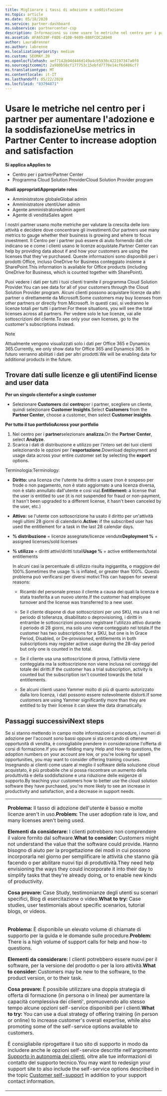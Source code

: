 ```yaml
---
title: Migliorare i tassi di adozione e soddisfazione
ms.topic: article
ms.date: 05/18/2020
ms.service: partner-dashboard
ms.subservice: partnercenter-csp
description: Informazioni su come usare le metriche nel centro per i partner. Le metriche possono mostrare se l'azienda sta crescendo, in che modo i clienti usano le proprie licenze e dove concentrarsi sull'investimento.
ms.assetid: AFA6539F-F8DE-410B-9409-886FCDC2A940
author: LauraBrenner
ms.author: labrenne
ms.localizationpriority: medium
ms.custom: SEOMAY.20
ms.openlocfilehash: aef7142b94d446d149a4cb5930c422197347a0f0
ms.sourcegitcommit: 2a980b50cf177753c15ebfd7770e14cf6d486cf7
ms.translationtype: MT
ms.contentlocale: it-IT
ms.lasthandoff: 05/22/2020
ms.locfileid: "83794871"
---
```

# <a name="use-metrics-in-partner-center-to-increase-adoption-and-satisfaction"></a><span data-ttu-id="4e402-104">Usare le metriche nel centro per i partner per aumentare l'adozione e la soddisfazione</span><span class="sxs-lookup"><span data-stu-id="4e402-104">Use metrics in Partner Center to increase adoption and satisfaction</span></span>

<span data-ttu-id="4e402-105">**Si applica a**</span><span class="sxs-lookup"><span data-stu-id="4e402-105">**Applies to**</span></span>

- <span data-ttu-id="4e402-106">Centro per i partner</span><span class="sxs-lookup"><span data-stu-id="4e402-106">Partner Center</span></span>
- <span data-ttu-id="4e402-107">Programma Cloud Solution Provider</span><span class="sxs-lookup"><span data-stu-id="4e402-107">Cloud Solution Provider program</span></span>

<span data-ttu-id="4e402-108">**Ruoli appropriati**</span><span class="sxs-lookup"><span data-stu-id="4e402-108">**Appropriate roles**</span></span>

- <span data-ttu-id="4e402-109">Amministratore globale</span><span class="sxs-lookup"><span data-stu-id="4e402-109">Global admin</span></span>
- <span data-ttu-id="4e402-110">Amministratore utenti</span><span class="sxs-lookup"><span data-stu-id="4e402-110">User admin</span></span>
- <span data-ttu-id="4e402-111">Agente amministratore</span><span class="sxs-lookup"><span data-stu-id="4e402-111">Admin agent</span></span>
- <span data-ttu-id="4e402-112">Agente di vendita</span><span class="sxs-lookup"><span data-stu-id="4e402-112">Sales agent</span></span>

<span data-ttu-id="4e402-113">I nostri partner usano molte metriche per valutare la crescita delle loro attività e decidere dove concentrare gli investimenti.</span><span class="sxs-lookup"><span data-stu-id="4e402-113">Our partners use many metrics to gauge whether their business is growing and where to focus investment.</span></span> <span data-ttu-id="4e402-114">Il Centro per i partner può essere di aiuto fornendo dati che indicano se e come i clienti usano le licenze acquistate.</span><span class="sxs-lookup"><span data-stu-id="4e402-114">Partner Center can help by providing data about if and how your customers are using the licenses that they've purchased.</span></span> <span data-ttu-id="4e402-115">Queste informazioni sono disponibili per i prodotti Office, incluso OneDrive for Business conteggiato insieme a SharePoint.</span><span class="sxs-lookup"><span data-stu-id="4e402-115">This information is available for Office products (including OneDrive for Business, which is counted together with SharePoint).</span></span>

<span data-ttu-id="4e402-116">Puoi vedere i dati per tutti i tuoi clienti tramite il programma Cloud Solution Provider.</span><span class="sxs-lookup"><span data-stu-id="4e402-116">You can see data for all of your customers through the Cloud Solution Provider program.</span></span> <span data-ttu-id="4e402-117">Alcuni clienti possono acquistare licenze da altri partner o direttamente da Microsoft.</span><span class="sxs-lookup"><span data-stu-id="4e402-117">Some customers may buy licenses from other partners or directly from Microsoft.</span></span> <span data-ttu-id="4e402-118">In questi casi, si vedranno le licenze totali per tutti i partner.</span><span class="sxs-lookup"><span data-stu-id="4e402-118">For these situations, you will see the total licenses across all partners.</span></span> <span data-ttu-id="4e402-119">Per vedere solo le tue licenze, vai alle sottoscrizioni del cliente.</span><span class="sxs-lookup"><span data-stu-id="4e402-119">To see only your own licenses, go to the customer's subscriptions instead.</span></span>

> [!NOTE]  
>  <span data-ttu-id="4e402-120">Attualmente vengono visualizzati solo i dati per Office 365 e Dynamics 365.</span><span class="sxs-lookup"><span data-stu-id="4e402-120">Currently, we only show data for Office 365 and Dynamics 365.</span></span> <span data-ttu-id="4e402-121">In futuro verranno abilitati i dati per altri prodotti.</span><span class="sxs-lookup"><span data-stu-id="4e402-121">We will be enabling data for additional products in the future.</span></span>

## <a name="find-license-and-user-data"></a><span data-ttu-id="4e402-122">Trovare dati sulle licenze e gli utenti</span><span class="sxs-lookup"><span data-stu-id="4e402-122">Find license and user data</span></span>


<span data-ttu-id="4e402-123">**Per un singolo cliente**</span><span class="sxs-lookup"><span data-stu-id="4e402-123">**For a single customer**</span></span>

- <span data-ttu-id="4e402-124">Selezionare **Customers** dal **centro**per i partner, scegliere un cliente, quindi selezionare **Customer Insights**.</span><span class="sxs-lookup"><span data-stu-id="4e402-124">Select **Customers** from the **Partner Center**, choose a customer, then select **Customer insights**.</span></span>

<span data-ttu-id="4e402-125">**Per tutto il tuo portfolio**</span><span class="sxs-lookup"><span data-stu-id="4e402-125">**Across your portfolio**</span></span>

1.  <span data-ttu-id="4e402-126">Nel centro per i **partner**selezionare **analizza**.</span><span class="sxs-lookup"><span data-stu-id="4e402-126">On the **Partner Center**, select **Analyze**.</span></span>
2.  <span data-ttu-id="4e402-127">Scarica i dati di distribuzione e utilizzo per l'intero set dei tuoi clienti selezionando le opzioni per l'**esportazione**.</span><span class="sxs-lookup"><span data-stu-id="4e402-127">Download deployment and usage data across your entire customer set by selecting the **export** options.</span></span>

<span data-ttu-id="4e402-128">Terminologia:</span><span class="sxs-lookup"><span data-stu-id="4e402-128">Terminology:</span></span>

- <span data-ttu-id="4e402-129">**Diritto:** una licenza che l'utente ha diritto a usare (non è sospeso per frode o non pagamento, non è stato aggiornato a una licenza diversa, non è stato annullato dall'utente e così via).</span><span class="sxs-lookup"><span data-stu-id="4e402-129">**Entitlement:** a license that the user is entitled to use (it is not suspended for fraud or non-payment, it hasn't been upgraded to a different license, it hasn't been canceled by the user, etc.)</span></span>

- <span data-ttu-id="4e402-130">**Attivo:** se l'utente con sottoscrizione ha usato il diritto per un'attività negli ultimi 28 giorni di calendario.</span><span class="sxs-lookup"><span data-stu-id="4e402-130">**Active:** if the subscribed user has used the entitlement for a task in the last 28 calendar days.</span></span>

- <span data-ttu-id="4e402-131">**% distribuzione** = licenze assegnate/licenze vendute</span><span class="sxs-lookup"><span data-stu-id="4e402-131">**Deployment %** = assigned licenses/sold licenses</span></span>

- <span data-ttu-id="4e402-132">**% utilizzo** = diritti attivi/diritti totali</span><span class="sxs-lookup"><span data-stu-id="4e402-132">**Usage %** = active entitlements/total entitlements</span></span>

   <span data-ttu-id="4e402-133">In alcuni casi la percentuale di utilizzo risulta ingigantita, o maggiore del 100%.</span><span class="sxs-lookup"><span data-stu-id="4e402-133">Sometimes the usage % is inflated, or greater than 100%.</span></span> <span data-ttu-id="4e402-134">Questo problema può verificarsi per diversi motivi:</span><span class="sxs-lookup"><span data-stu-id="4e402-134">This can happen for several reasons:</span></span>

   - <span data-ttu-id="4e402-135">Ricambi del personale presso il cliente a causa dei quali la licenza è stata trasferita a un nuovo utente.</span><span class="sxs-lookup"><span data-stu-id="4e402-135">If the customer had employee turnover and the license was transferred to a new user.</span></span>

   - <span data-ttu-id="4e402-136">Se il cliente dispone di due sottoscrizioni per uno SKU, ma una è nel periodo di tolleranza, disabilitato o deprovisioning, i diritti in entrambe le sottoscrizioni possono registrare l'utilizzo attivo durante il periodo di 28 giorni, ma solo uno viene conteggiato nel totale.</span><span class="sxs-lookup"><span data-stu-id="4e402-136">If the customer has two subscriptions for a SKU, but one is In Grace Period, Disabled, or De-provisioned, entitlements in both subscriptions may register active usage during the 28-day period but only one is counted in the total.</span></span>

   - <span data-ttu-id="4e402-137">Se il cliente usa una sottoscrizione di prova, l'attività viene conteggiata ma la sottoscrizione non viene inclusa nei conteggi del totale dei diritti.</span><span class="sxs-lookup"><span data-stu-id="4e402-137">If the customer has a trial subscription, activity is counted but the subscription isn't counted towards the total entitlements.</span></span>

   - <span data-ttu-id="4e402-138">Se alcuni clienti usano Yammer molto di più di quanto autorizzato dalla loro licenza, i dati possono essere notevolmente distorti.</span><span class="sxs-lookup"><span data-stu-id="4e402-138">If some customers are using Yammer significantly more than they are entitled to by their license it can skew the data dramatically.</span></span>

## <a name="next-steps"></a><span data-ttu-id="4e402-139">Passaggi successivi</span><span class="sxs-lookup"><span data-stu-id="4e402-139">Next steps</span></span>

<span data-ttu-id="4e402-140">Se si stanno mettendo in campo molte informazioni e procedure, i numeri di adozione per l'account sono bassi oppure si sta cercando di ottenere opportunità di vendita, è consigliabile prendere in considerazione l'offerta di corsi di formazione.</span><span class="sxs-lookup"><span data-stu-id="4e402-140">If you are fielding many Help and How-to questions, the adoption numbers on your account are low, or you're looking for upsell opportunities, you may want to consider offering training courses.</span></span> <span data-ttu-id="4e402-141">Insegnando ai clienti come usare al meglio il software della soluzione cloud acquistato, è più probabile che si possa riscontrare un aumento della produttività e della soddisfazione e una riduzione delle esigenze di supporto.</span><span class="sxs-lookup"><span data-stu-id="4e402-141">By teaching your customers how to better use the cloud solution software they have purchased, you're more likely to see an increase in productivity and satisfaction, and a decrease in support needs.</span></span>

<table>
<colgroup>
<col width="100%" />
</colgroup>
<tbody>
<tr class="odd">
<td><p><span data-ttu-id="4e402-142"><strong>Problema:</strong> Il tasso di adozione dell'utente è basso e molte licenze aren&#39;t in uso.</span><span class="sxs-lookup"><span data-stu-id="4e402-142"><strong>Problem:</strong> The user adoption rate is low, and many licenses aren&#39;t being used.</span></span></p>
<p><span data-ttu-id="4e402-143"><strong>Elementi da considerare:</strong> I clienti potrebbero non comprendere il valore fornito dal software.</span><span class="sxs-lookup"><span data-stu-id="4e402-143"><strong>What to consider:</strong> Customers might not understand the value that the software could provide.</span></span> <span data-ttu-id="4e402-144">Hanno bisogno di aiuto per la progettazione dei modi in cui possono incorporarla nel giorno per semplificare le attività che stanno già facendo o per abilitare nuovi tipi di produttività.</span><span class="sxs-lookup"><span data-stu-id="4e402-144">They need help envisioning the ways they could incorporate it into their day to simplify tasks that they're already doing, or to enable new kinds of productivity.</span></span></p>
<p><span data-ttu-id="4e402-145"><strong>Cosa provare:</strong> Case Study, testimonianze degli utenti su scenari specifici, Blog di esercitazione o video.</span><span class="sxs-lookup"><span data-stu-id="4e402-145"><strong>What to try:</strong> Case studies, user testimonials about specific scenarios, tutorial blogs, or videos.</span></span></p></td>
</tr>
<tr class="even">
<td><p><span data-ttu-id="4e402-146"><strong>Problema:</strong> È disponibile un elevato volume di chiamate di supporto per la guida e le domande sulle procedure.</span><span class="sxs-lookup"><span data-stu-id="4e402-146"><strong>Problem:</strong> There is a high volume of support calls for help and how-to questions.</span></span></p>
<p><span data-ttu-id="4e402-147"><strong>Elementi da considerare:</strong> I clienti potrebbero essere nuovi per il software, per la versione del prodotto o per la loro attività.</span><span class="sxs-lookup"><span data-stu-id="4e402-147"><strong>What to consider:</strong> Customers may be new to the software, to the product version, or to their task.</span></span></p>
<p><span data-ttu-id="4e402-148"><strong>Cosa provare:</strong> È possibile utilizzare una doppia strategia di offerta di formazione (in persona o in linea) per aumentare la capacità complessiva dei clienti&#39;, promuovendo allo stesso tempo alcune opzioni self-service disponibili per i clienti.</span><span class="sxs-lookup"><span data-stu-id="4e402-148"><strong>What to try:</strong> You can use a dual strategy of offering training (in person or online) to increase customer&#39;s overall expertise, while also promoting some of the self-service options available to customers.</span></span></p>
<p><span data-ttu-id="4e402-149">È consigliabile riprogettare il tuo sito di supporto in modo da includere anche le opzioni self-service descritte nell'argomento <a href="customer-self-support.md" data-raw-source="[Customer self-support](customer-self-support.md)">Supporto in autonomia dei clienti</a>, oltre alle tue informazioni di contatto del supporto tecnico.</span><span class="sxs-lookup"><span data-stu-id="4e402-149">You may want to redesign your support site to also include the self-service options described in the topic <a href="customer-self-support.md" data-raw-source="[Customer self-support](customer-self-support.md)">Customer self-support</a> in addition to your support contact information.</span></span></p></td>
</tr>
</tbody>
</table>
